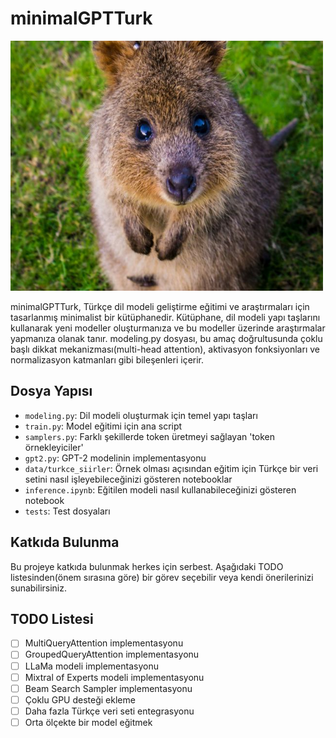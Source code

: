 # minimalGPTTurk

<img src="assets/tatlis.jpg" alt="Tatlış Kısakuyruklu Kanguru" width="500" height="400"/>

minimalGPTTurk, Türkçe dil modeli geliştirme eğitimi ve araştırmaları için tasarlanmış minimalist bir kütüphanedir. Kütüphane, dil modeli yapı taşlarını kullanarak yeni modeller oluşturmanıza ve bu modeller üzerinde araştırmalar yapmanıza olanak tanır. modeling.py dosyası, bu amaç doğrultusunda çoklu başlı dikkat mekanizması(multi-head attention), aktivasyon fonksiyonları ve normalizasyon katmanları gibi bileşenleri içerir.

## Dosya Yapısı

- `modeling.py`: Dil modeli oluşturmak için temel yapı taşları
- `train.py`: Model eğitimi için ana script
- `samplers.py`: Farklı şekillerde token üretmeyi sağlayan 'token örnekleyiciler'
- `gpt2.py`: GPT-2 modelinin implementasyonu
- `data/turkce_siirler`: Örnek olması açısından eğitim için Türkçe bir veri setini nasıl işleyebileceğinizi gösteren notebooklar
- `inference.ipynb`: Eğitilen modeli nasıl kullanabileceğinizi gösteren notebook
- `tests`: Test dosyaları

## Katkıda Bulunma

Bu projeye katkıda bulunmak herkes için serbest. Aşağıdaki TODO listesinden(önem sırasına göre) bir görev seçebilir veya kendi önerilerinizi sunabilirsiniz.

## TODO Listesi

- [ ] MultiQueryAttention implementasyonu
- [ ] GroupedQueryAttention implementasyonu
- [ ] LLaMa modeli implementasyonu
- [ ] Mixtral of Experts modeli implementasyonu
- [ ] Beam Search Sampler implementasyonu
- [ ] Çoklu GPU desteği ekleme
- [ ] Daha fazla Türkçe veri seti entegrasyonu
- [ ] Orta ölçekte bir model eğitmek
